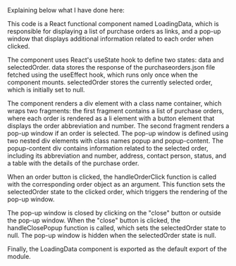 Explaining below what I have done here:

This code is a React functional component named LoadingData, which is responsible for displaying a list of purchase orders as links, and a pop-up window that displays additional information related to each order when clicked.

The component uses React's useState hook to define two states: data and selectedOrder. data stores the response of the purchaseorders.json file fetched using the useEffect hook, which runs only once when the component mounts. selectedOrder stores the currently selected order, which is initially set to null.

The component renders a div element with a class name container, which wraps two fragments: the first fragment contains a list of purchase orders, where each order is rendered as a li element with a button element that displays the order abbreviation and number. The second fragment renders a pop-up window if an order is selected. The pop-up window is defined using two nested div elements with class names popup and popup-content. The popup-content div contains information related to the selected order, including its abbreviation and number, address, contact person, status, and a table with the details of the purchase order.

When an order button is clicked, the handleOrderClick function is called with the corresponding order object as an argument. This function sets the selectedOrder state to the clicked order, which triggers the rendering of the pop-up window.

The pop-up window is closed by clicking on the "close" button or outside the pop-up window. When the "close" button is clicked, the handleClosePopup function is called, which sets the selectedOrder state to null. The pop-up window is hidden when the selectedOrder state is null.

Finally, the LoadingData component is exported as the default export of the module.
 
